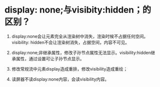 # display: none;与visibity:hidden；的区别？
1. display:none会让元素完全从渲染树中消失，渲染时候不占据任何空间。visibility: hidden不会让渲染树消失，占据空间，内容不可见。

2. display:none;非继承属性，修改子孙节点属性无法显示。visibility:hidden继承属性，通过设置可让子孙节点显示。

3. 修改常规流中元素display造成重排，修改visibility造成重绘；

4. 读屏器不读display:none内容，会读visibility内容。
